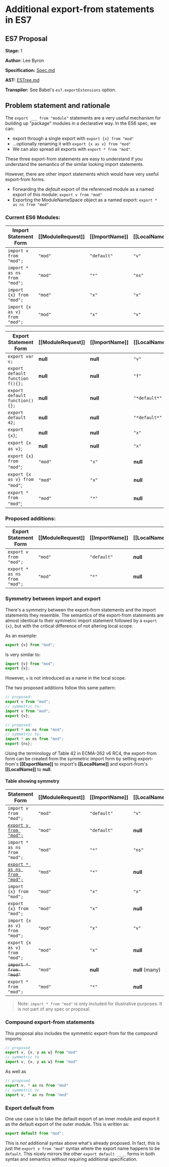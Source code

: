 # Additional export-from statements in ES7

## ES7 Proposal

**Stage:** 1

**Author:** Lee Byron

**Specification:** [Spec.md](./Spec.md)

**AST:** [ESTree.md](./ESTree.md)

**Transpiler:** See Babel's `es7.exportExtensions` option.

## Problem statement and rationale

The `export ___ from "module"` statements are a very useful mechanism for
building up "package" modules in a declarative way. In the ES6 spec, we can:

* export through a single export with `export {x} from "mod"`
* ...optionally renaming it with `export {x as v} from "mod"`
* We can also spread all exports with `export * from "mod"`.

These three export-from statements are easy to understand if you understand the
semantics of the similar looking import statements.

However, there are other import statements which would have very useful
export-from forms.

* Forwarding the *default* export of the referenced module
as a named export of this module: `export v from "mod"`
* Exporting the ModuleNameSpace object as a named export: `export * as ns from "mod"`


### Current ES6 Modules:

Import Statement Form         | [[ModuleRequest]] | [[ImportName]] | [[LocalName]]
---------------------         | ----------------- | -------------- | -------------
`import v from "mod";`        | `"mod"`           | `"default"`    | `"v"`
`import * as ns from "mod";`  | `"mod"`           | `"*"`          | `"ns"`
`import {x} from "mod";`      | `"mod"`           | `"x"`          | `"x"`
`import {x as v} from "mod";` | `"mod"`           | `"x"`          | `"v"`


Export Statement Form           | [[ModuleRequest]] | [[ImportName]] | [[LocalName]] | [[ExportName]]
---------------------           | ----------------- | -------------- | ------------- | --------------
`export var v;`                 | **null**          | **null**       | `"v"`         | `"v"`
`export default function f(){};`| **null**          | **null**       | `"f"`         | `"default"`
`export default function(){};`  | **null**          | **null**       | `"*default*"` | `"default"`
`export default 42;`            | **null**          | **null**       | `"*default*"` | `"default"`
`export {x}`;                   | **null**          | **null**       | `"x"`         | `"x"`
`export {x as v}`;              | **null**          | **null**       | `"x"`         | `"v"`
`export {x} from "mod"`;        | `"mod"`           | `"x"`          | **null**      | `"x"`
`export {x as v} from "mod"`;   | `"mod"`           | `"x"`          | **null**      | `"v"`
`export * from "mod"`;          | `"mod"`           | `"*"`          | **null**      | **null**


### Proposed additions:

Export Statement Form           | [[ModuleRequest]] | [[ImportName]] | [[LocalName]] | [[ExportName]]
---------------------           | ----------------- | -------------- | ------------- | --------------
`export v from "mod";`          | `"mod"`           | `"default"`    | **null**      | `"v"`
`export * as ns from "mod";`    | `"mod"`           | `"*"`          | **null**      | `"ns"`


### Symmetry between import and export

There's a symmetry between the export-from statements and the import statements
they resemble. The semantics of the export-from statements are almost identical
to their symmetric import statement followed by a `export {x}`, but with the
critical difference of not altering local scope.

As an example:

```js
export {v} from "mod";
```

Is very similar to:

```js
import {v} from "mod";
export {v};
```

However, `v` is not introduced as a name in the local scope.

The two proposed additions follow this same pattern:

```js
// proposed:
export v from "mod";
// symmetric to:
import v from "mod";
export {v};
```

```js
// proposed:
export * as ns from "mod";
// symmetric to:
import * as ns from "mod";
export {ns};
```

Using the terminology of Table 42 in ECMA-262 v6 RC4, the export-from form can
be created from the symmetric import form by setting export-from's
**[[ExportName]]** to import's **[[LocalName]]** and export-from's
**[[LocalName]]** to **null**.

#### Table showing symmetry

Statement Form                          | [[ModuleRequest]] | [[ImportName]] | [[LocalName]] | [[ExportName]]
--------------                          | ----------------- | -------------- | ------------- | --------------
`import v from "mod";`                  | `"mod"`           | `"default"`    | `"v"`         |
<ins>`export v from "mod";`</ins>       | `"mod"`           | `"default"`    | **null**      | `"v"`
`import * as ns from "mod";`            | `"mod"`           | `"*"`          | `"ns"`        |
<ins>`export * as ns from "mod";`</ins> | `"mod"`           | `"*"`          | **null**      | `"ns"`
`import {x} from "mod";`                | `"mod"`           | `"x"`          | `"x"`         |
`export {x} from "mod";`                | `"mod"`           | `"x"`          | **null**      | `"x"`
`import {x as v} from "mod";`           | `"mod"`           | `"x"`          | `"v"`         |
`export {x as v} from "mod";`           | `"mod"`           | `"x"`          | **null**      | `"v"`
<del>`import * from "mod"`</del>        | `"mod"`           | **null**       | **null** (many)|
`export * from "mod";`                  | `"mod"`           | `"*"`          | **null**      | **null** (many)

> Note: `import * from "mod"` is only included for illustrative purposes. It is
> not part of any spec or proposal.

### Compound export-from statements

This proposal also includes the symmetric export-from for the compound imports:

```js
// proposed
export v, {x, y as w} from "mod"
// symmetric to
import v, {x, y as w} from "mod"
```

As well as

```js
// proposed
export v, * as ns from "mod"
// symmetric to
import v, * as ns from "mod"
```

### Export default from

One use case is to take the default export of an inner module and export it as
the default export of the outer module. This is written as:

```js
export default from "mod";
```

This is *not* additional syntax above what's already proposed. In fact,
this is just the `export v from "mod"` syntax where the export name happens to
be `default`. This nicely mirrors the other `export default ____` forms in both
syntax and semantics without requiring additional specification.
